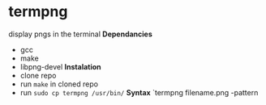 # termpng
display pngs in the terminal
**Dependancies**
- gcc
- make
- libpng-devel
**Instalation**
- clone repo
- run `make` in cloned repo
- run `sudo cp termpng /usr/bin/`
**Syntax**
`termpng filename.png -pattern
